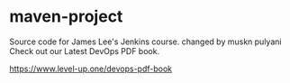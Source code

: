 # maven-project
Source code for James Lee's Jenkins course.
changed by muskn pulyani 
Check out our Latest DevOps PDF book.

https://www.level-up.one/devops-pdf-book
